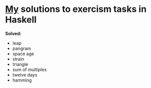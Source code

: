 # [My](https://github.com/VoidDruid) solutions to exercism tasks in Haskell

**Solved:**
- leap
- pangram
- space age
- strain
- triangle
- sum of multiples
- twelve days
- hamming
